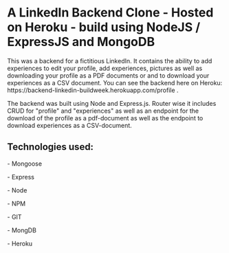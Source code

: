 <h1>A LinkedIn Backend Clone - Hosted on Heroku - build using NodeJS / ExpressJS and MongoDB</h1>
<p>This was a backend for a fictitious LinkedIn. It contains the ability to add experiences to edit your profile, add experiences, pictures as well as downloading your profile as a PDF documents or and to download your experiences as a CSV document.  You can see the backend here on Heroku: https://backend-linkedin-buildweek.herokuapp.com/profile .</p>
<p>The backend was built using Node and Express.js. Router wise it includes CRUD for "profile" and "experiences" as well as an endpoint for the download of the profile as a pdf-document as well as the endpoint to download experiences as a CSV-document.  </p>
<h2>Technologies used:</h2>
<p>- Mongoose</p>
<p>- Express</p>
<p>- Node</p>
<p>- NPM</p>
<p>- GIT</p>
<p>- MongDB</p>
<p>- Heroku</p>
